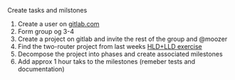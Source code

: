 Create tasks and milstones

1. Create a user on [gitlab.com](gitlab.com)
2. Form group og 3-4
3. Create a project on gitlab and invite the rest of the group and @moozer
4. Find the two-router project from last weeks [HLD+LLD exercise](https://github.com/EAL-IT-Technology/ITT1-system-design/blob/master/materials/ww47_LLD.md#4-hld-and-lld)
5. Decompose the project into phases and create associated milestones
6. Add approx 1 hour taks to the milestones (remeber tests and documentation)

